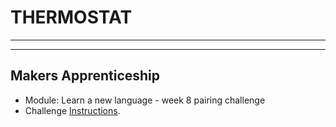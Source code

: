 # THERMOSTAT
-------
------
Makers Apprenticeship
-------

* Module: Learn a new language - week 8 pairing challenge
* Challenge [Instructions](https://github.com/makersacademy/course/blob/master/thermostat/README.md).
